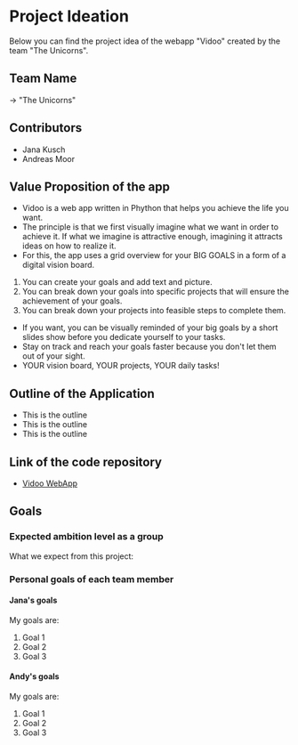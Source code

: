 # Project Ideation 
Below you can find the project idea of the webapp "Vidoo" created by the team "The Unicorns".
## Team Name
-> "The Unicorns"
## Contributors 
- Jana Kusch
- Andreas Moor
## Value Proposition of the app
- Vidoo is a web app written in Phython that helps you achieve the life you want.
- The principle is that we first visually imagine what we want in order to achieve it. If what we imagine is attractive enough, imagining it attracts ideas on how to realize it.
- For this, the app uses a grid overview for your BIG GOALS in a form of a digital vision board.
1. You can create your goals and add text and picture.
2. You can break down your goals into specific projects that will ensure the achievement of your goals.
3. You can break down your projects into feasible steps to complete them.
- If you want, you can be visually reminded of your big goals by a short slides show before you dedicate yourself to your tasks.
- Stay on track and reach your goals faster because you don't let them out of your sight.
- YOUR vision board, YOUR projects, YOUR daily tasks! 
## Outline of the Application
- This is the outline
- This is the outline
- This is the outline
## Link of the code repository
- [Vidoo WebApp](https://github.com/andrej-moor/vidoo)
## Goals 
### Expected ambition level as a group
What we expect from this project:

### Personal goals of each team member
#### Jana's goals
My goals are:
1. Goal 1
2. Goal 2
3. Goal 3
#### Andy's goals
My goals are:
1. Goal 1
2. Goal 2
3. Goal 3